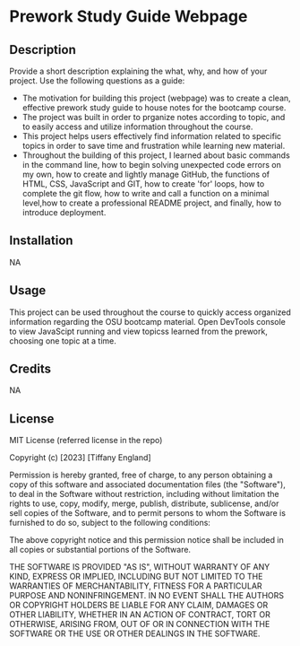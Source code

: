 # Prework Study Guide Webpage

## Description

Provide a short description explaining the what, why, and how of your project. Use the following questions as a guide:

- The motivation for building this project (webpage) was to create a clean, effective prework study guide to house notes for the bootcamp course.
- The project was built in order to prganize notes according to topic, and to easily access and utilize information throughout the course.
- This project helps users effectively find information related to specific topics in order to save time and frustration while learning new material.
- Throughout the building of this project, I learned about basic commands in the command line, how to begin solving unexpected code errors on my own, how to create and lightly manage GitHub, the functions of HTML, CSS, JavaScript and GIT, how to create 'for' loops, how to complete the git flow, how to write and call a function on a minimal level,how to create a professional README project, and finally, how to introduce deployment. 

## Installation

NA

## Usage

This project can be used throughout the course to quickly access organized information regarding the OSU bootcamp material.
Open DevTools console to view JavaScipt running and view topicss learned from the prework, choosing one topic at a time.

## Credits

NA

## License

MIT License (referred license in the repo)

Copyright (c) [2023] [Tiffany England]

Permission is hereby granted, free of charge, to any person obtaining a copy
of this software and associated documentation files (the "Software"), to deal
in the Software without restriction, including without limitation the rights
to use, copy, modify, merge, publish, distribute, sublicense, and/or sell
copies of the Software, and to permit persons to whom the Software is
furnished to do so, subject to the following conditions:

The above copyright notice and this permission notice shall be included in all
copies or substantial portions of the Software.

THE SOFTWARE IS PROVIDED "AS IS", WITHOUT WARRANTY OF ANY KIND, EXPRESS OR
IMPLIED, INCLUDING BUT NOT LIMITED TO THE WARRANTIES OF MERCHANTABILITY,
FITNESS FOR A PARTICULAR PURPOSE AND NONINFRINGEMENT. IN NO EVENT SHALL THE
AUTHORS OR COPYRIGHT HOLDERS BE LIABLE FOR ANY CLAIM, DAMAGES OR OTHER
LIABILITY, WHETHER IN AN ACTION OF CONTRACT, TORT OR OTHERWISE, ARISING FROM,
OUT OF OR IN CONNECTION WITH THE SOFTWARE OR THE USE OR OTHER DEALINGS IN THE
SOFTWARE.